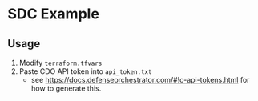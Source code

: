 # SDC Example

## Usage
1. Modify `terraform.tfvars`
2. Paste CDO API token into `api_token.txt`
    - see https://docs.defenseorchestrator.com/#!c-api-tokens.html for how to generate this.